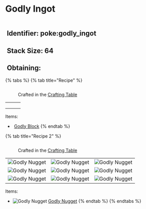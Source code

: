 # Godly Ingot

<figure><img src="https://github.com/user-attachments/assets/0e423f55-1bf7-4893-a9c2-10b7ba3aab4b" alt=""><figcaption></figcaption></figure>

## <img src="https://minecraft.wiki/images/Name_Tag_JE2_BE2.png?cbdc1" alt="" data-size="line"> Identifier: poke:godly\_ingot <a href="#identifier" id="identifier"></a>

## <img src="https://minecraft.wiki/images/Light_Gray_Bundle_JE1_BE1.png?b552e" alt="" data-size="line"> Stack Size: 64

## <img src="https://minecraft.wiki/images/thumb/Crafting_Table_JE4_BE3.png/150px-Crafting_Table_JE4_BE3.png?5767f" alt="" data-size="line"> Obtaining:

{% tabs %}
{% tab title="Recipe" %}
<figure><img src="https://minecraft.wiki/images/thumb/Crafting_Table_JE4_BE3.png/150px-Crafting_Table_JE4_BE3.png?5767f" alt=""><figcaption><p>Crafted in the <a href="https://minecraft.wiki/w/Crafting_Table">Crafting Table</a></p></figcaption></figure>

|     |                                                                                                                          |     |
| :-: | :----------------------------------------------------------------------------------------------------------------------: | :-: |
|     |                                                                                                                          |     |
|     | <img src="https://github.com/user-attachments/assets/0385265a-6aca-412c-b8d4-b1619357bfee" alt="" data-size="original">  |     |
|     |                                                                                                                          |     |

Items:

* <img src="https://github.com/user-attachments/assets/0385265a-6aca-412c-b8d4-b1619357bfee" alt="" data-size="line"> [Godly Block](../../blocks/ore-blocks/godly-block.md)
{% endtab %}

{% tab title="Recipe 2" %}


<figure><img src="https://minecraft.wiki/images/thumb/Crafting_Table_JE4_BE3.png/150px-Crafting_Table_JE4_BE3.png?5767f" alt=""><figcaption><p>Crafted in the <a href="https://minecraft.wiki/w/Crafting_Table">Crafting Table</a></p></figcaption></figure>

|                                                                                                  |                                                                                                  |                                                                                                  |
| :----------------------------------------------------------------------------------------------: | :----------------------------------------------------------------------------------------------: | :----------------------------------------------------------------------------------------------: |
| ![Godly Nugget](https://github.com/user-attachments/assets/7af8515a-ad1b-4b05-b0c2-57b220938e75) | ![Godly Nugget](https://github.com/user-attachments/assets/7af8515a-ad1b-4b05-b0c2-57b220938e75) | ![Godly Nugget](https://github.com/user-attachments/assets/7af8515a-ad1b-4b05-b0c2-57b220938e75) |
| ![Godly Nugget](https://github.com/user-attachments/assets/7af8515a-ad1b-4b05-b0c2-57b220938e75) | ![Godly Nugget](https://github.com/user-attachments/assets/7af8515a-ad1b-4b05-b0c2-57b220938e75) | ![Godly Nugget](https://github.com/user-attachments/assets/7af8515a-ad1b-4b05-b0c2-57b220938e75) |
| ![Godly Nugget](https://github.com/user-attachments/assets/7af8515a-ad1b-4b05-b0c2-57b220938e75) | ![Godly Nugget](https://github.com/user-attachments/assets/7af8515a-ad1b-4b05-b0c2-57b220938e75) | ![Godly Nugget](https://github.com/user-attachments/assets/7af8515a-ad1b-4b05-b0c2-57b220938e75) |

Items:

* <img src="https://github.com/user-attachments/assets/7af8515a-ad1b-4b05-b0c2-57b220938e75" alt="Godly Nugget" data-size="line"> [Godly Nugget](../nuggets/godly-nugget.md)
{% endtab %}
{% endtabs %}
